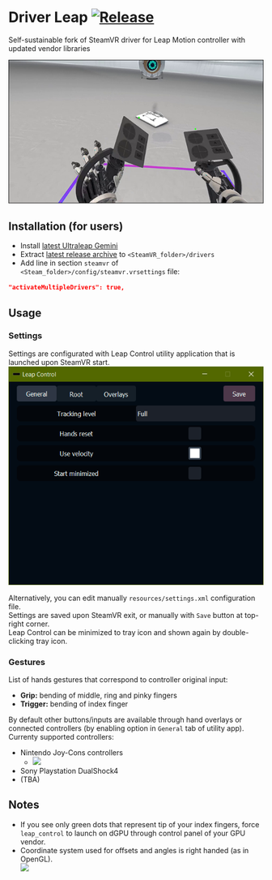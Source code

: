 # Driver Leap [![Release](http://img.shields.io/github/release/SDraw/driver_leap.svg)](../../releases/latest)
Self-sustainable fork of SteamVR driver for Leap Motion controller with updated vendor libraries

[![](./.github/img_01.png)](https://www.youtube.com/watch?v=RdGnCV2g_oE)
  
## Installation (for users)
* Install [latest Ultraleap Gemini](https://developer.leapmotion.com/tracking-software-download)
* Extract [latest release archive](../../releases/latest) to `<SteamVR_folder>/drivers`
* Add line in section `steamvr` of `<Steam_folder>/config/steamvr.vrsettings` file:
```JSON
"activateMultipleDrivers": true,
```

## Usage
### Settings
Settings are configurated with Leap Control utility application that is launched upon SteamVR start.
<kbd>![](./.github/img_02.gif)</kbd>

Alternatively, you can edit manually `resources/settings.xml` configuration file.  
Settings are saved upon SteamVR exit, or manually with `Save` button at top-right corner.  
Leap Control can be minimized to tray icon and shown again by double-clicking tray icon.

### Gestures
List of hands gestures that correspond to controller original input:
* **Grip:** bending of middle, ring and pinky fingers
* **Trigger:** bending of index finger

By default other buttons/inputs are available through hand overlays or connected controllers (by enabling option in `General` tab of utility app).
Currenty supported controllers:
* Nintendo Joy-Cons controllers
  * <kbd>![](./.github/img_03.gif)</kbd>
* Sony Playstation DualShock4
 * (TBA)

## Notes
* If you see only green dots that represent tip of your index fingers, force `leap_control` to launch on dGPU through control panel of your GPU vendor.
* Coordinate system used for offsets and angles is right handed (as in OpenGL).  
<kbd>![](https://learnopengl.com/img/getting-started/coordinate_systems_right_handed.png)</kbd>
